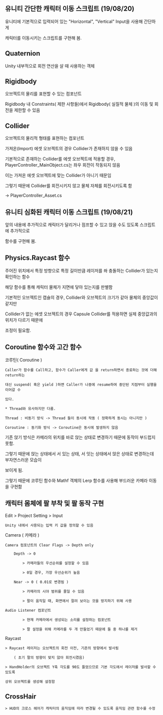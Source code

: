 ## 유니티 간단한 캐릭터 이동 스크립트 (19/08/20)

유니티에 기본적으로 입력되어 있는 "Horizontal", "Vertical" Input을 사용해 간단하게

캐릭터를 이동시키는 스크립트를 구현해 봄.

## Quaternion

Unity 내부적으로 회전 연산을 살 때 사용하는 객체

## Rigidbody

오브젝트의 물리를 표현할 수 있는 컴포넌트

Rigidbody 내 Constraints( 제한 사항들)에서 Rigidbody( 실질적 물체 )의 이동 및 회전을 제한할 수 있음

## Collider

오브젝트의 물리적 형태를 표현하는 컴포넌트

가져온(Import) 에셋 오브젝트의 경우 Collider가 존재하지 않을 수 있음

기본적으로 존재하는 Collider를 에셋 오브젝트에 적용할 경우, PlayerController_MainObject.cs는 좌우 회전이 작동되지 않음

이는 가져온 에셋 오브젝트에 맞는 Collider가 아니기 때문임

그렇기 때문에 Collider를 회전시키지 않고 물체 자체를 회전시키도록 함

-> PlayerController_Asset.cs

## 유니티 심화된 캐릭터 이동 스크립트 (19/08/21)

앞의 내용에 추가적으로 캐릭터가 달리거나 점프할 수 있고 앉을 수도 있도록 스크립트에 추가적으로

함수를 구현해 봄.

## Physics.Raycast 함수

주어진 위치에서 특정 방향으로 특정 길이만큼 레이저를 쏴 충돌하는 Collider가 있는지 확인하는 함수

해당 함수를 통해 캐릭터 물체가 지면에 닿아 있는지를 판별함

기본적인 오브젝트인 캡슐의 경우, Collider와 오브젝트의 크기가 같아 물체의 중앙값이 같지만

Collider가 없는 에셋 오브젝트의 경우 Capsule Collider를 적용하면 실제 중앙값과의 위치가 다르기 때문에

조정이 필요함.

## Coroutine 함수와 고간 함수 

코루틴( Coroutine )
	
	Caller가 함수를 Call하고, 함수가 Caller에게 값 을 return하면서 종료하는 것에 더해 return하는

	대신 suspend( 혹은 yield )하면 Caller가 나중에 resume하여 중단된 지점부터 실행을 이어갈 수

	있다.

	* Thread와 유사하지만 다름.

	Thread : 비동기 방식 -> Thread 들이 동시에 작동 ( 정확하게 동시는 아니지만 )
	
	Coroutine : 동기화 방식 -> Coroutine은 동시에 발생하지 않음

기존 앉기 방식은 카메라의 위치를 바로 앉는 상태로 변경하기 때문에 동작이 부드럽지 못함.

그렇기 때문에 앉는 상태에서 서 있는 상태, 서 잇는 상태에서 앉은 상태로 변경하는데 부자연스러운 모습이

보이게 됨.

그렇기 때문에 코루틴 함수와 Mathf 객체의 Lerp 함수를 사용해 부드러운 카메라 이동을 구현함

## 캐릭터 몸체에 팔 부착 및 팔 동작 구현

Edit > Project Setting > Input
	
	Unity 내에서 사용되는 입력 키 값을 정의할 수 있음

Camera ( 카메라 )

	Camera 컴포넌트의 Clear Flags -> Depth only
		
		Depth -> 0

			> 카메라들의 우선순위를 설정할 수 있음

			> 0일 경우, 가장 우선순위가 높음

		Near -> 0 ( 0.01로 변경됨 )
			
			> 카메라의 시야 범위를 줄일 수 있음

			> 팔이 움직일 때, 화면에서 잘려 보이는 것을 방지하기 위해 사용

	Audio Listener 컴포넌트

			> 현재 카메라에서 생성되는 소리를 설정하는 컴포넌트

			> 팔 설정을 위해 카메라를 두 개 만들었기 때문에 둘 중 하나를 제거

Raycast
	
	> Raycast 레이저는 오브젝트의 회전 이전, 기존의 방향에서 발사됨

		( 초기 팔의 방향이 맞지 않아 회전시켰음)

	> HandHolder의 오브젝트 Y축 각도를 90도 틀었으므로 기본 각도에서 레이저를 발사할 수 있도록

	상위 오브젝트를 생성해 설정함

## CrossHair

	> HUD의 크로스 헤어가 캐릭터의 움직임에 따라 변경될 수 있도록 움직임 관련 함수를 수정
